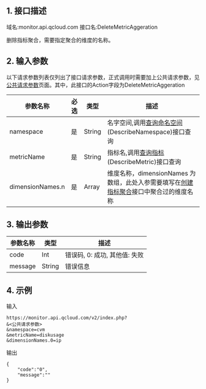 ## 1. 接口描述
域名:monitor.api.qcloud.com
接口名:DeleteMetricAggeration

删除指标聚合，需要指定聚合的维度的名称。

## 2. 输入参数
以下请求参数列表仅列出了接口请求参数，正式调用时需要加上公共请求参数，见<a href="/doc/api/255/公共请求参数" title="公共请求参数">公共请求参数</a>页面。其中，此接口的Action字段为DeleteMetricAggeration

| 参数名称 | 必选  | 类型 | 描述 |
|---------|---------|---------|---------|
| namespace | 是 | String | 名字空间,调用<a href="/doc/api/255/查询命名空间" title="查询命名空间">查询命名空间</a>(DescribeNamespace)接口查询|
| metricName | 是 | String | 指标名,调用<a href="/doc/api/255/查询指标" title="查询指标">查询指标</a>(DescribeMetric)接口查询|
| dimensionNames.n | 是 | Array | 维度名称，dimensionNames 为数组，此处入参需要填写在<a href="/doc/api/255/创建指标聚合" title="创建指标聚合">创建指标聚合</a>接口中聚合过的维度名称|


## 3. 输出参数
| 参数名称 | 类型 | 描述 |
|---------|---------|---------|
| code | Int | 错误码, 0: 成功, 其他值: 失败|
| message | String | 错误信息|


## 4. 示例
输入
```
https://monitor.api.qcloud.com/v2/index.php?
&<公共请求参数>
&namespace=cvm
&metricName=diskusage
&dimensionNames.0=ip
```
输出
```
{
    "code":"0",
    "message":""
}
```



